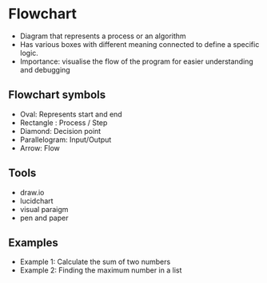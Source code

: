 # Flowchart
- Diagram that represents a process or an algorithm
- Has various boxes with different meaning connected to define a specific logic.
- Importance: visualise the flow of the program for easier understanding and debugging

## Flowchart symbols
- Oval: Represents start and end
- Rectangle : Process / Step
- Diamond: Decision point
- Parallelogram: Input/Output
- Arrow: Flow

## Tools
- draw.io
- lucidchart
- visual paraigm
- pen and paper

## Examples
- Example 1: Calculate the sum of two numbers
- Example 2: Finding the maximum number in a list